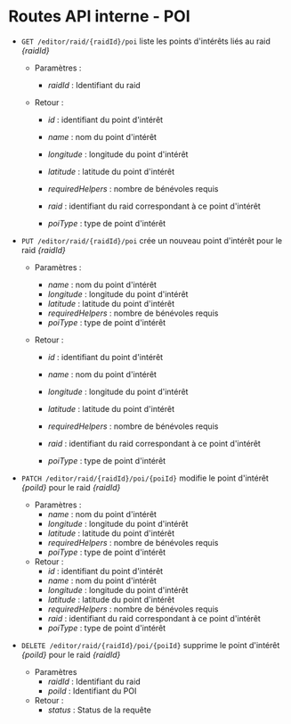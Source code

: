 # Routes API interne - POI

- `GET /editor/raid/{raidId}/poi` liste les points d'intérêts liés au raid *{raidId}*

  - Paramètres :

    - *raidId* : Identifiant du raid

  - Retour : 

    - *id* : identifiant du point d'intérêt

    - *name* : nom du point d'intérêt

    - *longitude* : longitude du point d'intérêt

    - *latitude* : latitude du point d'intérêt

    - *requiredHelpers* : nombre de bénévoles requis

    - *raid* : identifiant du raid correspondant à ce point d'intérêt

    - *poiType* : type de point d'intérêt

- `PUT /editor/raid/{raidId}/poi` crée un nouveau point d'intérêt pour le raid *{raidId}*

  - Paramètres :

    - *name* : nom du point d'intérêt
    - *longitude* : longitude du point d'intérêt
    - *latitude* : latitude du point d'intérêt
    - *requiredHelpers* : nombre de bénévoles requis
    - *poiType* : type de point d'intérêt

  - Retour : 

    - *id* : identifiant du point d'intérêt

    - *name* : nom du point d'intérêt

    - *longitude* : longitude du point d'intérêt

    - *latitude* : latitude du point d'intérêt

    - *requiredHelpers* : nombre de bénévoles requis

    - *raid* : identifiant du raid correspondant à ce point d'intérêt

    - *poiType* : type de point d'intérêt

- `PATCH /editor/raid/{raidId}/poi/{poiId}` modifie le point d'intérêt *{poiId}* pour le raid *{raidId}*

  - Paramètres :
    - *name* : nom du point d'intérêt
    - *longitude* : longitude du point d'intérêt
    - *latitude* : latitude du point d'intérêt
    - *requiredHelpers* : nombre de bénévoles requis
    - *poiType* : type de point d'intérêt
  - Retour : 
    - *id* : identifiant du point d'intérêt
    - *name* : nom du point d'intérêt
    - *longitude* : longitude du point d'intérêt
    - *latitude* : latitude du point d'intérêt
    - *requiredHelpers* : nombre de bénévoles requis
    - *raid* : identifiant du raid correspondant à ce point d'intérêt
    - *poiType* : type de point d'intérêt



- `DELETE /editor/raid/{raidId}/poi/{poiId}` supprime le point d'intérêt *{poiId}* pour le raid *{raidId}*
  - Paramètres
    - *raidId* : Identifiant du raid
    - *poiId* : Identifiant du POI
  - Retour : 
    - *status* : Status de la requête